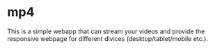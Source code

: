 # mp4
This is a simple webapp that can stream your videos and provide the responsive webpage for different divices (desktop/tablet/mobile etc.).
